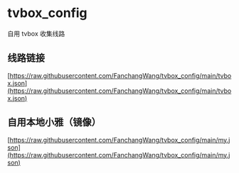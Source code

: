 # tvbox_config
自用 tvbox 收集线路

## 线路链接
[https://raw.githubusercontent.com/FanchangWang/tvbox_config/main/tvbox.json](https://raw.githubusercontent.com/FanchangWang/tvbox_config/main/tvbox.json)

## 自用本地小雅（镜像）
[https://raw.githubusercontent.com/FanchangWang/tvbox_config/main/my.json](https://raw.githubusercontent.com/FanchangWang/tvbox_config/main/my.json)
